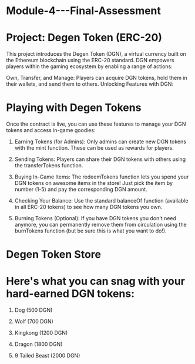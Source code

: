 # Module-4---Final-Assessment

# Project: Degen Token (ERC-20)

This project introduces the Degen Token (DGN), a virtual currency built on the Ethereum blockchain using the ERC-20 standard. DGN empowers players within the gaming ecosystem by enabling a range of actions:

Own, Transfer, and Manage: Players can acquire DGN tokens, hold them in their wallets, and send them to others.
Unlocking Features with DGN:


# Playing with Degen Tokens

Once the contract is live, you can use these features to manage your DGN tokens and access in-game goodies:

1. Earning Tokens (for Admins):  Only admins can create new DGN tokens with the mint function. These can be used as rewards for players.

2. Sending Tokens: Players can share their DGN tokens with others using the transferTokens function.

3. Buying In-Game Items:  The redeemTokens function lets you spend your DGN tokens on awesome items in the store! Just pick the item by number (1-5) and pay the corresponding DGN amount.

4. Checking Your Balance:  Use the standard balanceOf function (available in all ERC-20 tokens) to see how many DGN tokens you own.

5. Burning Tokens (Optional): If you have DGN tokens you don't need anymore, you can permanently remove them from circulation using the burnTokens function (but be sure this is what you want to do!).


# Degen Token Store
# Here's what you can snag with your hard-earned DGN tokens:

1. Dog (500 DGN)

2. Wolf (700 DGN)

3. Kingkong (1200 DGN)

4. Dragon (1800 DGN)

5. 9 Tailed Beast (2000 DGN)
